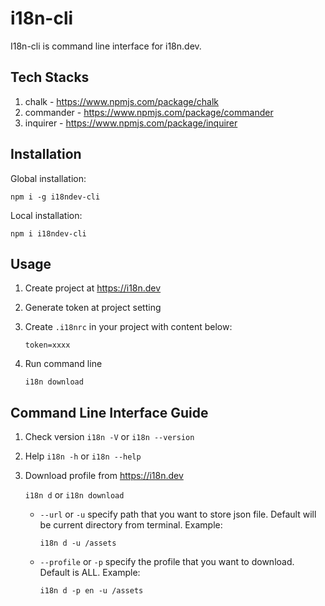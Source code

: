 # i18n-cli

I18n-cli is command line interface for i18n.dev.

## Tech Stacks

1. chalk - https://www.npmjs.com/package/chalk
2. commander -  https://www.npmjs.com/package/commander
3. inquirer - https://www.npmjs.com/package/inquirer

## Installation

Global installation:

`npm i -g i18ndev-cli`

Local installation:

`npm i i18ndev-cli`

## Usage

1. Create project at https://i18n.dev
2. Generate token at project setting
3. Create `.i18nrc` in your project with content below:

    ```
    token=xxxx
    ```
4. Run command line 

    ```
    i18n download
    ```

## Command Line Interface Guide

1. Check version
    `i18n -V` or `i18n --version`

2. Help
    `i18n -h` or `i18n --help`

3. Download profile from https://i18n.dev

    `i18n d` or `i18n download`

    - `--url` or `-u` specify path that you want to store json file. Default will be current directory from terminal.
    Example:
        ```
        i18n d -u /assets
        ```
    - `--profile` or `-p` specify the profile that you want to download. Default is ALL.
    Example:
        ```
        i18n d -p en -u /assets
        ```
